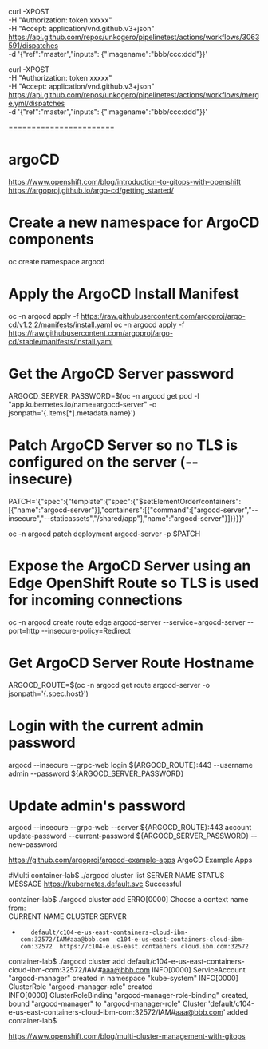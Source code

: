 curl -XPOST \
-H "Authorization: token xxxxx" \
-H "Accept: application/vnd.github.v3+json" \
https://api.github.com/repos/unkogero/pipelinetest/actions/workflows/3063591/dispatches \
-d '{"ref":"master","inputs": {"imagename":"bbb/ccc:ddd"}}'


curl -XPOST \
-H "Authorization: token xxxxx" \
-H "Accept: application/vnd.github.v3+json" \
https://api.github.com/repos/unkogero/pipelinetest/actions/workflows/merge.yml/dispatches \
-d '{"ref":"master","inputs": {"imagename":"bbb/ccc:ddd"}}'


=======================


# argoCD
https://www.openshift.com/blog/introduction-to-gitops-with-openshift
https://argoproj.github.io/argo-cd/getting_started/

# Create a new namespace for ArgoCD components

oc create namespace argocd

# Apply the ArgoCD Install Manifest

oc -n argocd apply -f https://raw.githubusercontent.com/argoproj/argo-cd/v1.2.2/manifests/install.yaml
oc -n argocd apply -f https://raw.githubusercontent.com/argoproj/argo-cd/stable/manifests/install.yaml


# Get the ArgoCD Server password

ARGOCD_SERVER_PASSWORD=$(oc -n argocd get pod -l "app.kubernetes.io/name=argocd-server" -o jsonpath='{.items[*].metadata.name}')

# Patch ArgoCD Server so no TLS is configured on the server (--insecure)

PATCH='{"spec":{"template":{"spec":{"$setElementOrder/containers":[{"name":"argocd-server"}],"containers":[{"command":["argocd-server","--insecure","--staticassets","/shared/app"],"name":"argocd-server"}]}}}}'

oc -n argocd patch deployment argocd-server -p $PATCH

# Expose the ArgoCD Server using an Edge OpenShift Route so TLS is used for incoming connections

oc -n argocd create route edge argocd-server --service=argocd-server --port=http --insecure-policy=Redirect

# Get ArgoCD Server Route Hostname

ARGOCD_ROUTE=$(oc -n argocd get route argocd-server -o jsonpath='{.spec.host}')

# Login with the current admin password

argocd --insecure --grpc-web login ${ARGOCD_ROUTE}:443 --username admin --password ${ARGOCD_SERVER_PASSWORD}

# Update admin's password

argocd --insecure --grpc-web --server ${ARGOCD_ROUTE}:443 account update-password --current-password ${ARGOCD_SERVER_PASSWORD} --new-password


https://github.com/argoproj/argocd-example-apps
ArgoCD Example Apps




#Multi
container-lab$ ./argocd cluster list
SERVER                          NAME  STATUS      MESSAGE
https://kubernetes.default.svc        Successful  

container-lab$ ./argocd cluster add
ERRO[0000] Choose a context name from:                  
CURRENT  NAME                                                                               CLUSTER                                        SERVER
*        default/c104-e-us-east-containers-cloud-ibm-com:32572/IAM#aaa@bbb.com  c104-e-us-east-containers-cloud-ibm-com:32572  https://c104-e.us-east.containers.cloud.ibm.com:32572
container-lab$ ./argocd cluster add default/c104-e-us-east-containers-cloud-ibm-com:32572/IAM#aaa@bbb.com
INFO[0000] ServiceAccount "argocd-manager" created in namespace "kube-system" 
INFO[0000] ClusterRole "argocd-manager-role" created    
INFO[0000] ClusterRoleBinding "argocd-manager-role-binding" created, bound "argocd-manager" to "argocd-manager-role" 
Cluster 'default/c104-e-us-east-containers-cloud-ibm-com:32572/IAM#aaa@bbb.com' added
container-lab$ 


https://www.openshift.com/blog/multi-cluster-management-with-gitops
